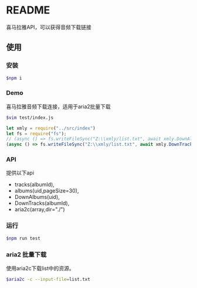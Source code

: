 # README

喜马拉雅API，可以获得音频下载链接

## 使用

### 安装

```sh
$npm i
```

### Demo

喜马拉雅音频下载连接，适用于aria2批量下载

```sh
$vim test/index.js
```

```js
let xmly = require("../src/index")
let fs = require("fs");
// (async () => fs.writeFileSync("Z:\\xmly/list.txt", await xmly.DownAlbums(1000341)))();
(async () => fs.writeFileSync("Z:\\xmly/list.txt", await xmly.DownTracks(14129954)))();
```

### API

提供以下api

- tracks(albumId),
- albums(uid,pageSize=30),
- DownAlbums(uid),
- DownTracks(albumId),
- aria2c(array,dir="./")

### 运行

```sh
$npm run test
```

### aria2 批量下载

使用aria2c下载list中的资源。

```sh
$aria2c -c --input-file=list.txt
```